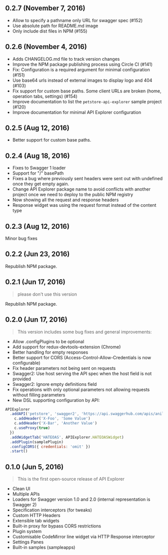 ## 0.2.7 (November 7, 2016)

* Allow to specify a pathname only URL for swagger spec (#152)
* Use absolute path for README.md image
* Only include dist files in NPM (#155)

## 0.2.6 (November 4, 2016)

* Adds CHANGELOG.md file to track version changes
* Improve the NPM package publishing process using Circle CI (#141)
* Fix: Configuration is a required argument for minimal configuration (#151)
* Use base64 urls instead of external images to display logo and 404 (#103)
* Fix support for custom base paths. Some client URLs are broken (home, operation tabs, settings) (#154)
* Improve documentation to list the `petstore-api-explorer` sample project (#120)
* Improve documentation for minimal API Explorer configuration

## 0.2.5 (Aug 12, 2016)

* Better support for custom base paths.


## 0.2.4 (Aug 18, 2016)

* Fixes to Swagger 1 loader
* Support for "/" basePath
* Fixes a bug where previously sent headers were sent out with undefined once they get empty again.
* Change API Explorer package name to avoid conflicts with another project once we need to deploy to the public NPM registry
* Now showing all the request and response headers
* Response widget was using the request format instead of the content type


## 0.2.3 (Aug 12, 2016)

Minor bug fixes


## 0.2.2 (Jun 23, 2016)

Republish NPM package.


## 0.2.1 (Jun 17, 2016)

> please don't use this version

Republish NPM package.


## 0.2.0 (Jun 17, 2016)

> This version includes some bug fixes and general improvements:

* Allow .configPlugins to be optional
* Add support for redux-devtools-extension (Chrome)
* Better handling for empty responses
* Better support for CORS (Access-Control-Allow-Credentials is now configurable)
* Fix header parameters not being sent on requests
* Swagger2: Use host serving the API spec when the host field is not provided
* Swagger2: Ignore empty definitions field
* Fix operations with only optional parameters not allowing requests without filling parameters
* New DSL supporting configuration by API:

```js
APIExplorer
  .addAPI('petstore', 'swagger2', 'https://api.swaggerhub.com/apis/anil614sagar/petStore/1.0.0', c => {
    c.addHeader('X-Foo', 'Some Value')
    c.addHeader('X-Bar', 'Another Value')
    c.useProxy(true)
  })
  .addWidgetTab('HATEOAS', APIExplorer.HATEOASWidget)
  .addPlugin(samplePlugin)
  .configCORS({ credentials: 'omit' })
  .start()
```


## 0.1.0 (Jun 5, 2016)

> This is the first open-source release of API Explorer

* Clean UI
* Multiple APIs
* Loaders for Swagger version 1.0 and 2.0 (internal representation is Swagger 2)
* Specification interceptors (for tweaks)
* Custom HTTP Headers
* Extensible tab widgets
* Built-in proxy for bypass CORS restrictions
* Plugin system
* Customisable CodeMirror line widget via HTTP Response interceptor
* Settings Panes
* Built-in samples (sampleapps)
